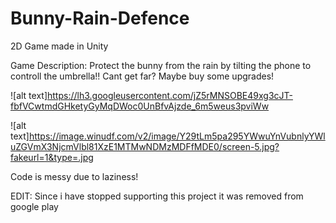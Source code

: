 # Bunny-Rain-Defence

2D Game made in Unity

Game Description: 
Protect the bunny from the rain by tilting the phone to controll the umbrella!!
Cant get far? Maybe buy some upgrades!

![alt text]https://lh3.googleusercontent.com/jZ5rMNSOBE49xg3cJT-fbfVCwtmdGHketyGyMqDWoc0UnBfvAjzde_6m5weus3pviWw

![alt text]https://image.winudf.com/v2/image/Y29tLm5pa295YWwuYnVubnlyYWluZGVmX3NjcmVlbl81XzE1MTMwNDMzMDFfMDE0/screen-5.jpg?fakeurl=1&type=.jpg

Code is messy due to laziness!

EDIT: Since i have stopped supporting this project it was removed from google play
